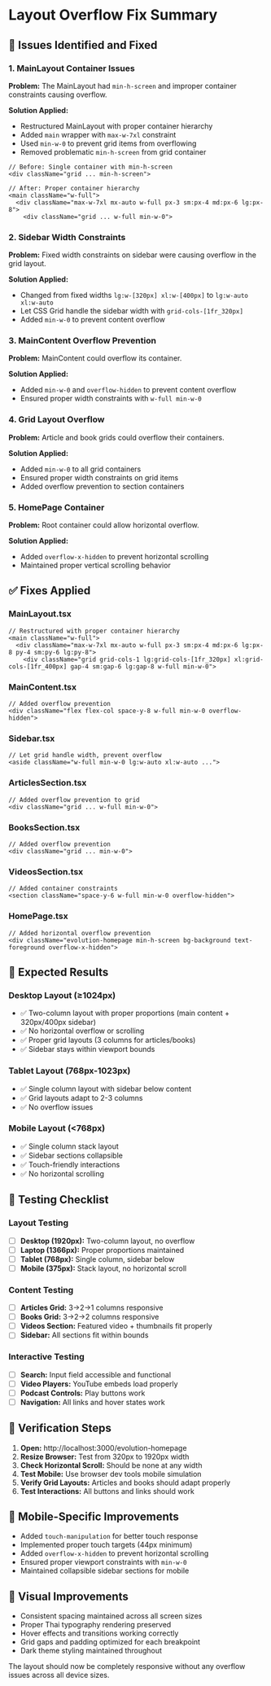 # Layout Overflow Fix Summary

## 🔧 Issues Identified and Fixed

### 1. **MainLayout Container Issues**

**Problem:** The MainLayout had `min-h-screen` and improper container constraints causing overflow.

**Solution Applied:**

- Restructured MainLayout with proper container hierarchy
- Added `main` wrapper with `max-w-7xl` constraint
- Used `min-w-0` to prevent grid items from overflowing
- Removed problematic `min-h-screen` from grid container

```tsx
// Before: Single container with min-h-screen
<div className="grid ... min-h-screen">

// After: Proper container hierarchy
<main className="w-full">
  <div className="max-w-7xl mx-auto w-full px-3 sm:px-4 md:px-6 lg:px-8">
    <div className="grid ... w-full min-w-0">
```

### 2. **Sidebar Width Constraints**

**Problem:** Fixed width constraints on sidebar were causing overflow in the grid layout.

**Solution Applied:**

- Changed from fixed widths `lg:w-[320px] xl:w-[400px]` to `lg:w-auto xl:w-auto`
- Let CSS Grid handle the sidebar width with `grid-cols-[1fr_320px]`
- Added `min-w-0` to prevent content overflow

### 3. **MainContent Overflow Prevention**

**Problem:** MainContent could overflow its container.

**Solution Applied:**

- Added `min-w-0` and `overflow-hidden` to prevent content overflow
- Ensured proper width constraints with `w-full min-w-0`

### 4. **Grid Layout Overflow**

**Problem:** Article and book grids could overflow their containers.

**Solution Applied:**

- Added `min-w-0` to all grid containers
- Ensured proper width constraints on grid items
- Added overflow prevention to section containers

### 5. **HomePage Container**

**Problem:** Root container could allow horizontal overflow.

**Solution Applied:**

- Added `overflow-x-hidden` to prevent horizontal scrolling
- Maintained proper vertical scrolling behavior

## ✅ **Fixes Applied**

### MainLayout.tsx

```tsx
// Restructured with proper container hierarchy
<main className="w-full">
  <div className="max-w-7xl mx-auto w-full px-3 sm:px-4 md:px-6 lg:px-8 py-4 sm:py-6 lg:py-8">
    <div className="grid grid-cols-1 lg:grid-cols-[1fr_320px] xl:grid-cols-[1fr_400px] gap-4 sm:gap-6 lg:gap-8 w-full min-w-0">
```

### MainContent.tsx

```tsx
// Added overflow prevention
<div className="flex flex-col space-y-8 w-full min-w-0 overflow-hidden">
```

### Sidebar.tsx

```tsx
// Let grid handle width, prevent overflow
<aside className="w-full min-w-0 lg:w-auto xl:w-auto ...">
```

### ArticlesSection.tsx

```tsx
// Added overflow prevention to grid
<div className="grid ... w-full min-w-0">
```

### BooksSection.tsx

```tsx
// Added overflow prevention
<div className="grid ... min-w-0">
```

### VideosSection.tsx

```tsx
// Added container constraints
<section className="space-y-6 w-full min-w-0 overflow-hidden">
```

### HomePage.tsx

```tsx
// Added horizontal overflow prevention
<div className="evolution-homepage min-h-screen bg-background text-foreground overflow-x-hidden">
```

## 🎯 **Expected Results**

### Desktop Layout (≥1024px)

- ✅ Two-column layout with proper proportions (main content + 320px/400px sidebar)
- ✅ No horizontal overflow or scrolling
- ✅ Proper grid layouts (3 columns for articles/books)
- ✅ Sidebar stays within viewport bounds

### Tablet Layout (768px-1023px)

- ✅ Single column layout with sidebar below content
- ✅ Grid layouts adapt to 2-3 columns
- ✅ No overflow issues

### Mobile Layout (<768px)

- ✅ Single column stack layout
- ✅ Sidebar sections collapsible
- ✅ Touch-friendly interactions
- ✅ No horizontal scrolling

## 🧪 **Testing Checklist**

### Layout Testing

- [ ] **Desktop (1920px):** Two-column layout, no overflow
- [ ] **Laptop (1366px):** Proper proportions maintained
- [ ] **Tablet (768px):** Single column, sidebar below
- [ ] **Mobile (375px):** Stack layout, no horizontal scroll

### Content Testing

- [ ] **Articles Grid:** 3→2→1 columns responsive
- [ ] **Books Grid:** 3→2→2 columns responsive
- [ ] **Videos Section:** Featured video + thumbnails fit properly
- [ ] **Sidebar:** All sections fit within bounds

### Interactive Testing

- [ ] **Search:** Input field accessible and functional
- [ ] **Video Players:** YouTube embeds load properly
- [ ] **Podcast Controls:** Play buttons work
- [ ] **Navigation:** All links and hover states work

## 🚀 **Verification Steps**

1. **Open:** http://localhost:3000/evolution-homepage
2. **Resize Browser:** Test from 320px to 1920px width
3. **Check Horizontal Scroll:** Should be none at any width
4. **Test Mobile:** Use browser dev tools mobile simulation
5. **Verify Grid Layouts:** Articles and books should adapt properly
6. **Test Interactions:** All buttons and links should work

## 📱 **Mobile-Specific Improvements**

- Added `touch-manipulation` for better touch response
- Implemented proper touch targets (44px minimum)
- Added `overflow-x-hidden` to prevent horizontal scrolling
- Ensured proper viewport constraints with `min-w-0`
- Maintained collapsible sidebar sections for mobile

## 🎨 **Visual Improvements**

- Consistent spacing maintained across all screen sizes
- Proper Thai typography rendering preserved
- Hover effects and transitions working correctly
- Grid gaps and padding optimized for each breakpoint
- Dark theme styling maintained throughout

The layout should now be completely responsive without any overflow issues across all device sizes.
